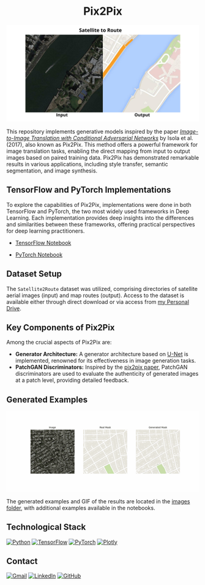 # <h1 align="center">**Pix2Pix**</h1>

<p align="center">
<img src="images/image_readme.png"> 
</p>

This repository implements generative models inspired by the paper [*Image-to-Image Translation with Conditional Adversarial Networks*](https://arxiv.org/abs/1611.07004) by Isola et al. (2017), also known as Pix2Pix. This method offers a powerful framework for image translation tasks, enabling the direct mapping from input to output images based on paired training data. Pix2Pix has demonstrated remarkable results in various applications, including style transfer, semantic segmentation, and image synthesis.

## **TensorFlow and PyTorch Implementations**

To explore the capabilities of Pix2Pix, implementations were done in both TensorFlow and PyTorch, the two most widely used frameworks in Deep Learning. Each implementation provides deep insights into the differences and similarities between these frameworks, offering practical perspectives for deep learning practitioners.

- [TensorFlow Notebook](Pix2Pix_Satellite2Route_TensorFlow.ipynb)

- [PyTorch Notebook](Pix2Pix_Satellite2Route_Pytorch.ipynb)

## **Dataset Setup**

The ``Satellite2Route`` dataset was utilized, comprising directories of satellite aerial images (input) and map routes (output). Access to the dataset is available either through direct download or via access from [my Personal Drive](https://drive.google.com/drive/folders/19giwoxuUnRg0-5cB9SJS7ETY9fmuBOgd?usp=sharing).

## **Key Components of Pix2Pix**

Among the crucial aspects of Pix2Pix are:

- **Generator Architecture:** A generator architecture based on [U-Net](https://arxiv.org/abs/1505.04597) is implemented, renowned for its effectiveness in image generation tasks.
- **PatchGAN Discriminators:** Inspired by the [pix2pix paper](https://arxiv.org/abs/1611.07004), PatchGAN discriminators are used to evaluate the authenticity of generated images at a patch level, providing detailed feedback.

## **Generated Examples**

<p align="center">
<img src="images/satellites_to_routes.gif"> 
</p>

The generated examples and GIF of the results are located in the [images folder](images), with additional examples available in the notebooks.

## **Technological Stack**
[![Python](https://img.shields.io/badge/Python-3776AB?style=for-the-badge&logo=python&logoColor=white&labelColor=101010)](https://docs.python.org/3/) 
[![TensorFlow](https://img.shields.io/badge/TensorFlow-FF6F00?style=for-the-badge&logo=tensorflow&logoColor=white&labelColor=101010)](https://www.tensorflow.org/api_docs)
[![PyTorch](https://img.shields.io/badge/PyTorch-EE4C2C?style=for-the-badge&logo=pytorch&logoColor=white&labelColor=101010)](https://pytorch.org/docs/stable/index.html)
[![Plotly](https://img.shields.io/badge/Plotly-3F4F75?style=for-the-badge&logo=plotly&logoColor=white&labelColor=101010)](https://plotly.com/)

## **Contact**
[![Gmail](https://img.shields.io/badge/Gmail-D14836?style=for-the-badge&logo=gmail&logoColor=white&labelColor=101010)](mailto:jerson.gimenesbeltran@gmail.com)
[![LinkedIn](https://img.shields.io/badge/LinkedIn-0077B5?style=for-the-badge&logo=linkedin&logoColor=white&labelColor=101010)](https://www.linkedin.com/in/jerson-gimenes-beltran/)
[![GitHub](https://img.shields.io/badge/GitHub-181717?style=for-the-badge&logo=github&logoColor=white&labelColor=101010)](https://github.com/JersonGB22/)